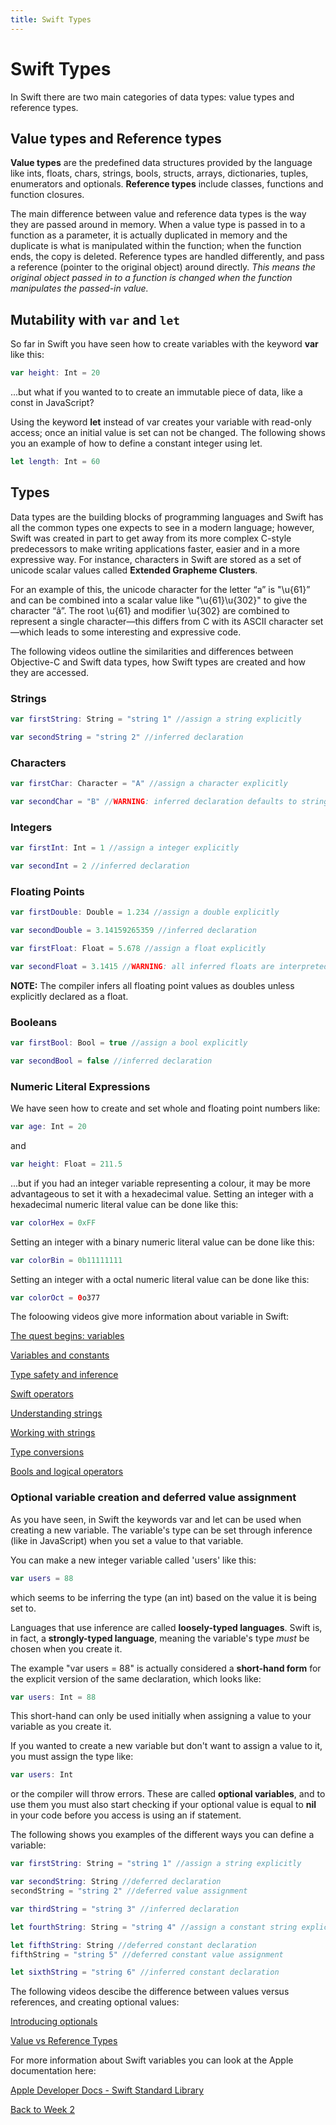 ```yaml
---
title: Swift Types
---
```


# Swift Types

In Swift there are two main categories of data types: value types and reference types.

## Value types and Reference types

**Value types** are the predefined data structures provided by the language like ints, floats, chars, strings, bools, structs, arrays, dictionaries, tuples, enumerators and optionals. **Reference types** include classes, functions and function closures.

The main difference between value and reference data types is the way they are passed around in memory. When a value type is passed in to a function as a parameter, it is actually duplicated in memory and the duplicate is what is manipulated within the function; when the function ends, the copy is deleted. Reference types are handled differently, and pass a reference (pointer to the original object) around directly. *This means the original object passed in to a function is changed when the function manipulates the passed-in value.*

## Mutability with `var` and `let`

So far in Swift you have seen how to create variables with the keyword **var** like this:

```swift
var height: Int = 20
```

...but what if you wanted to to create an immutable piece of data, like a const in JavaScript?

Using the keyword **let** instead of var creates your variable with read-only access; once an initial value is set can not be changed. The following shows you an example of how to define a constant integer using let.

```swift
let length: Int = 60
```

## Types

Data types are the building blocks of programming languages and Swift has all the common types one expects to see in a modern language; however, Swift was created in part to get away from its more complex C-style predecessors to make writing applications faster, easier and in a more expressive way. For instance, characters in Swift are stored as a set of unicode scalar values called **Extended Grapheme Clusters**.

For an example of this, the unicode character for the letter “a” is "\u{61}” and can be combined into a scalar value like "\u{61}\u{302}" to give the character “â”. The root \u{61} and modifier \u{302} are combined to represent a single character—this differs from C with its ASCII character set—which leads to some interesting and expressive code.

The following videos outline the similarities and differences between Objective-C and Swift data types, how Swift types are created and how they are accessed.

### Strings

```swift
var firstString: String = "string 1" //assign a string explicitly

var secondString = "string 2" //inferred declaration
```

### Characters

```swift
var firstChar: Character = "A" //assign a character explicitly

var secondChar = "B" //WARNING: inferred declaration defaults to string
```

### Integers

```swift
var firstInt: Int = 1 //assign a integer explicitly

var secondInt = 2 //inferred declaration
```

### Floating Points

```swift
var firstDouble: Double = 1.234 //assign a double explicitly

var secondDouble = 3.14159265359 //inferred declaration
```

```swift
var firstFloat: Float = 5.678 //assign a float explicitly

var secondFloat = 3.1415 //WARNING: all inferred floats are interpreted as doubles
```

**NOTE:** The compiler infers all floating point values as doubles unless explicitly declared as a float.

### Booleans

```swift
var firstBool: Bool = true //assign a bool explicitly

var secondBool = false //inferred declaration
```

### Numeric Literal Expressions

We have seen how to create and set whole and floating point numbers like:

```swift
var age: Int = 20
```

and

```swift
var height: Float = 211.5
```

...but if you had an integer variable representing a colour, it may be more advantageous to set it with a hexadecimal value. Setting an integer with a hexadecimal numeric literal value can be done like this:

```swift
var colorHex = 0xFF
```

Setting an integer with a binary numeric literal value can be done like this:

```swift
var colorBin = 0b11111111
```

Setting an integer with a octal numeric literal value can be done like this:

```swift
var colorOct = 0o377
```

The foloowing videos give more information about variable in Swift:

[The quest begins: variables](https://www.linkedin.com/learning/swift-5-essential-training/the-quest-begins-variables?u=2199673)

[Variables and constants](https://www.linkedin.com/learning/swift-5-essential-training/variables-and-constants?u=2199673)

[Type safety and inference](https://www.linkedin.com/learning/swift-5-essential-training/type-safety-and-inference?u=2199673)

[Swift operators](https://www.linkedin.com/learning/swift-5-essential-training/swift-operators?u=2199673)

[Understanding strings](https://www.linkedin.com/learning/swift-5-essential-training/understanding-strings?u=2199673)

[Working with strings](https://www.linkedin.com/learning/swift-5-essential-training/working-with-strings?u=2199673)

[Type conversions](https://www.linkedin.com/learning/swift-5-essential-training/type-conversions?u=2199673)

[Bools and logical operators](https://www.linkedin.com/learning/swift-5-essential-training/bools-and-logical-operators?u=2199673)

### Optional variable creation and deferred value assignment

As you have seen, in Swift the keywords var and let can be used when creating a new variable. The variable's type can be set through inference (like in JavaScript) when you set a value to that variable.

You can make a new integer variable called 'users' like this:

```swift
var users = 88
```

which seems to be inferring the type (an int) based on the value it is being set to.

Languages that use inference are called **loosely-typed languages**. Swift is, in fact, a **strongly-typed language**, meaning the variable's type *must* be chosen when you create it.

The example "var users = 88" is actually considered a **short-hand form** for the explicit version of the same declaration, which looks like:

```swift
var users: Int = 88
```

This short-hand can only be used initially when assigning a value to your variable as you create it.

If you wanted to create a new variable but don't want to assign a value to it, you must assign the type like:

```swift
var users: Int
```

or the compiler will throw errors. These are called **optional variables**, and to use them you must also start checking if your optional value is equal to **nil** in your code before you access is using an if statement.

The following shows you examples of the different ways you can define a variable:

```swift
var firstString: String = "string 1" //assign a string explicitly

var secondString: String //deferred declaration
secondString = "string 2" //deferred value assignment

var thirdString = "string 3" //inferred declaration

let fourthString: String = "string 4" //assign a constant string explicitly

let fifthString: String //deferred constant declaration
fifthString = "string 5" //deferred constant value assignment

let sixthString = "string 6" //inferred constant declaration
```

The following videos descibe the difference between values versus references, and creating optional values:

[Introducing optionals](https://www.linkedin.com/learning/swift-5-essential-training/introducing-optionals?u=2199673)

[Value vs Reference Types](https://www.linkedin.com/learning/swift-5-essential-training/value-vs-reference-types?u=2199673)

For more information about Swift variables you can look at the Apple documentation here:

[Apple Developer Docs - Swift Standard Library](https://developer.apple.com/documentation/swift/swift_standard_library)

[Back to Week 2](./index.md#during-class)